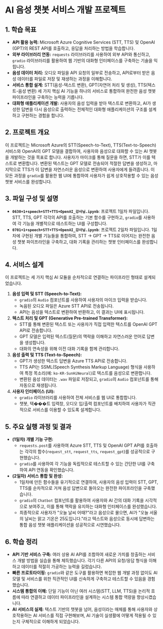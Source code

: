 # AI 음성 챗봇 서비스 개발 프로젝트

## 1. 학습 목표

- **API 활용 능력:** Microsoft Azure Cognitive Services (STT, TTS) 및 OpenAI (GPT)의 REST API를 호출하고, 응답을 처리하는 방법을 학습합니다.
- **외부 라이브러리 연동:** `requests` 라이브러리를 사용하여 외부 API와 통신하고, `gradio` 라이브러리를 활용하여 웹 기반의 대화형 인터페이스를 구축하는 기술을 익힙니다.
- **음성 데이터 처리:** 오디오 파일을 API 요청의 일부로 전송하고, API로부터 받은 음성 데이터를 파일로 저장 및 재생하는 과정을 이해합니다.
- **서비스 통합 설계:** STT(음성-텍스트 변환), GPT(자연어 처리 및 생성), TTS(텍스트-음성 변환) 세 가지 핵심 AI 기능을 하나의 서비스로 통합하여 완전한 음성 챗봇 파이프라인을 구축하는 능력을 기릅니다.
- **대화형 애플리케이션 개발:** 사용자의 음성 입력을 받아 텍스트로 변환하고, AI가 생성한 답변을 다시 음성으로 출력하는 전체적인 대화형 애플리케이션의 구조를 설계하고 구현하는 경험을 합니다.

## 2. 프로젝트 개요

이 프로젝트는 Microsoft Azure의 STT(Speech-to-Text), TTS(Text-to-Speech) 서비스와 OpenAI의 GPT 모델을 결합하여, 사용자와 음성으로 대화할 수 있는 AI 챗봇을 개발하는 것을 목표로 합니다. 사용자가 마이크를 통해 질문을 하면, STT가 이를 텍스트로 변환합니다. 변환된 텍스트는 GPT 모델로 전송되어 적절한 답변을 생성하고, 마지막으로 TTS가 이 답변을 자연스러운 음성으로 변환하여 사용자에게 들려줍니다. 이 모든 과정을 `gradio`를 활용한 웹 UI에 통합하여 사용자가 쉽게 상호작용할 수 있는 음성 챗봇 서비스를 완성합니다.

## 3. 파일 구성 및 설명

- **`0630+1+speech+STT+TTS+OpenAI_강사님.ipynb`**: 프로젝트 1일차 파일입니다. STT, TTS, GPT 각각의 API를 호출하는 기본 함수를 구현하고, `gradio`를 사용하여 각 기능을 개별적으로 테스트하는 UI를 구성합니다.
- **`0701+1+speech+STT+TTS+OpenAI_강사님.ipynb`**: 프로젝트 2일차 파일입니다. 1일차에 구현된 개별 기능들을 통합하여, STT -> GPT -> TTS로 이어지는 완전한 음성 챗봇 파이프라인을 구축하고, 대화 기록을 관리하는 챗봇 인터페이스를 완성합니다.

## 4. 서비스 설계

이 프로젝트는 세 가지 핵심 AI 모듈을 순차적으로 연결하는 파이프라인 형태로 설계되었습니다.

1.  **음성 입력 및 STT (Speech-to-Text):**
    - `gradio`의 `Audio` 컴포넌트를 사용하여 사용자의 마이크 입력을 받습니다.
    - 녹음된 오디오 파일은 Azure STT API로 전송됩니다.
    - API는 음성을 텍스트로 변환하여 반환하고, 이 결과는 UI에 표시됩니다.
2.  **텍스트 처리 및 GPT (Generative Pre-trained Transformer):**
    - STT를 통해 변환된 텍스트 또는 사용자가 직접 입력한 텍스트를 OpenAI GPT API로 전송합니다.
    - GPT 모델은 입력된 텍스트(질문)의 맥락을 이해하고 자연스러운 언어로 답변을 생성합니다.
    - 대화의 연속성을 위해 이전 대화 기록을 함께 관리합니다.
3.  **음성 출력 및 TTS (Text-to-Speech):**
    - GPT가 생성한 텍스트 답변을 Azure TTS API로 전송합니다.
    - TTS API는 SSML(Speech Synthesis Markup Language) 형식을 사용하여 특정 목소리(예: `ko-KR-SunHiNeural`)로 텍스트를 음성으로 변환합니다.
    - 변환된 음성 데이터는 `.wav` 파일로 저장되고, `gradio`의 `Audio` 컴포넌트를 통해 자동으로 재생됩니다.
4.  **사용자 인터페이스 (UI):**
    - `gradio` 라이브러리를 사용하여 전체 서비스를 웹 UI로 통합합니다.
    - 챗봇, 텍���트 입력창, 오디오 입/출력 컴포넌트를 배치하여 사용자가 직관적으로 서비스를 이용할 수 있도록 설계합니다.

## 5. 주요 실행 과정 및 결과

- **(1일차) 개별 기능 구현:**
    - `requests.post`를 사용하여 Azure STT, TTS 및 OpenAI GPT API를 호출하는 각각의 함수(`request_stt`, `request_tts`, `request_gpt`)를 성공적으로 구현했습니다.
    - `gradio`를 사용하여 각 기능을 독립적으로 테스트할 수 있는 간단한 UI를 구축하여 API 연동을 확인했습니다.
- **(2일차) 서비스 통합 및 완성:**
    - 1일차에 만든 함수들을 유기적으로 연결하여, 사용자의 음성 입력이 STT, GPT, TTS를 순차적으로 거쳐 음성 답변으로 돌아오는 완전한 파이프라인을 구축했습니다.
    - `gradio`의 `Chatbot` 컴포넌트를 활용하여 사용자와 AI 간의 대화 기록을 시각적으로 보여주고, 이를 통해 맥락을 유지하는 대화형 인터페이스를 완성했습니다.
    - 최종적으로 사용자가 "오늘 날씨 어때?"라고 음성으로 물으면, AI가 "오늘 서울의 날씨는 맑고 기온은 25도입니다."라고 텍스트와 음성으로 동시에 답변하는 통합 음성 챗봇 애플리케이션을 성공적으로 시연했습니다.

## 6. 학습 정리

- **API 기반 서비스 구축:** 여러 상용 AI API를 조합하여 새로운 가치를 창출하는 서비스 개발 방법을 실습을 통해 체득했습니다. 각기 다른 API의 요청/응답 형식을 이해하고 데이터를 적절히 가공하는 능력을 길렀습니다.
- **빠른 프로토타이핑:** `gradio`와 같은 도구를 활용하면 복잡한 웹 개발 과정 없이도 AI 모델 및 서비스를 위한 직관적인 UI를 신속하게 구축하고 테스트할 수 있음을 경험했습니다.
- **시스템 통합의 이해:** 단일 기능이 아닌 여러 시스템(STT, LLM, TTS)을 논리적 흐름에 따라 연결하고 데이터 파이프라인을 설계하는 시스템 통합 역량을 향상시켰습니다.
- **AI 서비스의 실제:** 텍스트 기반의 챗봇을 넘어, 음성이라는 매체를 통해 사용자와 상호작용하는 AI 서비스를 직접 구현해보며, AI 기술이 실생활에 어떻게 적용될 수 있는지 구체적으로 이해하게 되었습니다.

